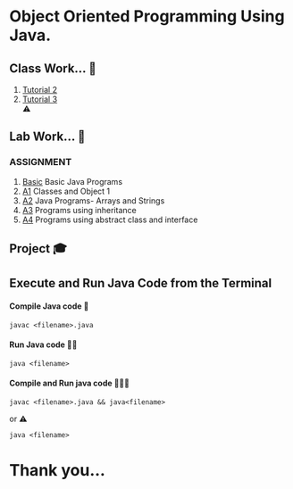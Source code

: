 # Object Oriented Programming Using Java. 


## Class Work... :tophat:
1. [Tutorial 2](https://github.com/KKBUGHUNTER/Object-Oriented-Programming-Java/tree/main/Tutorial2)<br>
2. [Tutorial 3](https://github.com/KKBUGHUNTER/Object-Oriented-Programming-Java/tree/main/Tutorial3) <br>
:warning:

## Lab Work...  :lab_coat:
### ASSIGNMENT 
1.  [Basic](https://github.com/KKBUGHUNTER/Object-Oriented-Programming-Java/tree/main/Basic) Basic Java Programs <br>
2.  [A1](https://github.com/KKBUGHUNTER/Object-Oriented-Programming-Java/tree/main/Assignment-1) Classes and Object 1<br> 
3.  [A2](https://github.com/KKBUGHUNTER/Object-Oriented-Programming-Java/tree/main/Assignment-2) Java Programs- Arrays and Strings <br>
4.  [A3](https://github.com/KKBUGHUNTER/Object-Oriented-Programming-Java/tree/main/Assignment-3) Programs using inheritance <br>
5.  [A4](https://github.com/KKBUGHUNTER/Object-Oriented-Programming-Java/tree/main/Assignment-4) Programs using abstract class and interface <br>

## Project :mortar_board: 

## Execute and Run Java Code from the Terminal
#### Compile Java code :man_dancing:
```    
javac <filename>.java
````
#### Run Java code :running_woman:
``` 
java <filename>
```

#### Compile and Run java code :man_dancing::running_woman:
```
javac <filename>.java && java<filename>
````
or :warning:
```
java <filename>
```
# Thank you...
